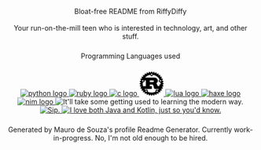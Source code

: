 <p align="center">Bloat-free README from RiffyDiffy<br><br>Your run-on-the-mill teen who is interested in technology, art, and other stuff.</p>

###

<p align="center">Programming Languages used</p>

###

<div align="center">
  <a href="https://www.python.org">
    <img src="https://cdn.jsdelivr.net/gh/devicons/devicon/icons/python/python-original.svg" height="40" width="52" alt="python logo" title="Sssssssss...."  />
  </a>
  <a href="https://www.ruby-lang.org/en/">
    <img src="https://cdn.jsdelivr.net/gh/devicons/devicon/icons/ruby/ruby-original.svg" height="40" width="52" alt="ruby logo" title="Ruby! Press the red button! Not the green button! Don't they teach you this in gem school?"
  </a>
    <img src="https://cdn.jsdelivr.net/gh/devicons/devicon/icons/c/c-original.svg" height="40" width="52" alt="c logo" title="The language that makes the world go round and round." />
  <a href="https://www.rust-lang.org">
    <img src="https://raw.githubusercontent.com/rust-lang/rust-artwork/master/logo/rust-logo-blk.svg" height="50" width="50" alt="rust logo" title="So many Rust haters... Why can't we all live in peace?"  />
  </a>
  <a href="https://www.lua.org">
    <img src="https://cdn.jsdelivr.net/gh/devicons/devicon/icons/lua/lua-original.svg" height="40" width="59" alt="lua logo" title="LUAU! Wait..."  />
  </a>
    <a href="https://haxe.org">
    <img src="https://upload.wikimedia.org/wikipedia/commons/8/89/Haxe_logo.svg" height="40" width="52" alt="haxe logo" title="(Used for game development) I know this was the language used to make Friday Night Funkin', you don't have to remind me every single time..."  />
  </a>
  </a>
    <a href="https://nim-lang.org">
    <img src="https://upload.wikimedia.org/wikipedia/commons/e/e3/Nim_logo.svg" height="40" width="52" alt="nim logo" title="I've got no hover jokes for this one."  />
  </a>
  <a>
    <img height="50" src="https://upload.wikimedia.org/wikipedia/commons/1/18/ISO_C++_Logo.svg" title="It'll take some getting used to learning the modern way." />
  </a>
  <a>
    <a href="https://java.com">
    <img height="70" src="https://www.vectorlogo.zone/logos/java/java-icon.svg" title="Sip." />
  </a>
  <a href="https://kotlinlang.org">
    <img height="40" src="https://github.com/RiffyDiffy/RiffyDiffy/assets/81842790/a70ce15f-adf9-406f-bea0-990612d998ca" title="I love both Java and Kotlin, just so you'd know." />
  </a>
</div>


###

<p align="center">Generated by Mauro de Souza's profile Readme Generator. Currently work-in-progress. No, I'm not old enough to be hired.</p>
